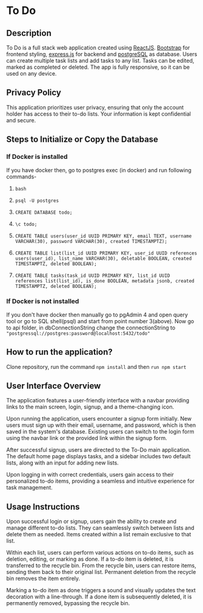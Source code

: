 # To Do

## Description

To Do is a full stack web application created using [ReactJS](https://react.dev/). [Bootstrap](https://getbootstrap.com/) for frontend styling, [express.js](https://expressjs.com/) for backend and [postgreSQL](https://www.postgresql.org/) as database. Users can create multiple task lists and add tasks to any list. Tasks can be edited, marked as completed or deleted. The app is fully responsive, so it can be used on any device.

## Privacy Policy

This application prioritizes user privacy, ensuring that only the account holder has access to their to-do lists. Your information is kept confidential and secure.

## Steps to Initialize or Copy the Database
 
### If Docker is installed
If you have docker then, go to postgres exec (in docker) and run following commands-

1.  `bash`

2.  `psql -U postgres`

3.  `CREATE DATABASE todo;`

4.  `\c todo;`

5.  `CREATE TABLE users(user_id UUID PRIMARY KEY, email TEXT, username VARCHAR(30), password VARCHAR(30), created TIMESTAMPTZ);`

6.  `CREATE TABLE list(list_id UUID PRIMARY KEY, user_id UUID references users(user_id), list_name VARCHAR(30), deletable BOOLEAN, created TIMESTAMPTZ, deleted BOOLEAN);`

7.  `CREATE TABLE tasks(task_id UUID PRIMARY KEY, list_id UUID references list(list_id), is_done BOOLEAN, metadata jsonb, created TIMESTAMPTZ, deleted BOOLEAN);`

### If Docker is not installed
If you don't have docker then manually go to pgAdmin 4 and open query tool or go to SQL shell(psql) and start from point number 3(above). Now go to api folder, in dbConnectionString change the connectionString to `"postgressql://postgres:password@localhost:5432/todo"` 

## How to run the application?

Clone repository, run the command `npm install` and then `run npm start`

## User Interface Overview

The application features a user-friendly interface with a navbar providing links to the main screen, login, signup, and a theme-changing icon.

Upon running the application, users encounter a signup form initially. New users must sign up with their email, username, and password, which is then saved in the system's database. Existing users can switch to the login form using the navbar link or the provided link within the signup form.

After successful signup, users are directed to the To-Do main application. The default home page displays tasks, and a sidebar includes two default lists, along with an input for adding new lists.

Upon logging in with correct credentials, users gain access to their personalized to-do items, providing a seamless and intuitive experience for task management.

## Usage Instructions

Upon successful login or signup, users gain the ability to create and manage different to-do lists. They can seamlessly switch between lists and delete them as needed. Items created within a list remain exclusive to that list.

Within each list, users can perform various actions on to-do items, such as deletion, editing, or marking as done. If a to-do item is deleted, it is transferred to the recycle bin. From the recycle bin, users can restore items, sending them back to their original list. Permanent deletion from the recycle bin removes the item entirely.

Marking a to-do item as done triggers a sound and visually updates the text decoration with a line-through. If a done item is subsequently deleted, it is permanently removed, bypassing the recycle bin.





